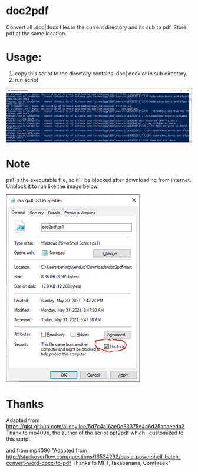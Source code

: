 # doc2pdf
Convert all .doc|docx files in the current directory and its sub to pdf. Store pdf at the same location.

# Usage:
1. copy this script to the directory contains .doc|.docx or in sub directory.
2. run script

![Example](images/0d4482ca2adde917f85be21c25d3933927c93cbcd2b48191820aa36f8b8f790c.png)  

# Note
ps1 is the executable file, so it'll be blocked after downloading from internet. Unblock it to run like the image below.

![unblock the script](images/a6e8977c5bd183f78371e53ed6dea562d53890ab1e6ab1be113b25de49f7ed2a.png)  


# Thanks
Adapted from https://gist.github.com/allenyllee/5d7c4a16ae0e33375e4a6d25acaeeda2
Thank to mp4096, the author of the script ppt2pdf which I customized to this script

and from mp4096
  "Adapted from http://stackoverflow.com/questions/16534292/basic-powershell-batch-convert-word-docx-to-pdf
   Thanks to MFT, takabanana, ComFreek"
